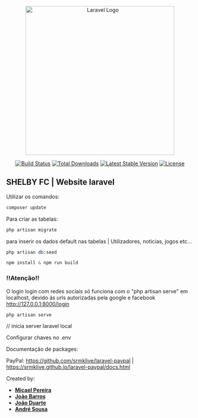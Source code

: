 <p align="center"><a href="https://laravel.com" target="_blank"><img src="https://raw.githubusercontent.com/laravel/art/master/logo-lockup/5%20SVG/2%20CMYK/1%20Full%20Color/laravel-logolockup-cmyk-red.svg" width="400" alt="Laravel Logo"></a></p>

<p align="center">
<a href="https://travis-ci.org/laravel/framework"><img src="https://travis-ci.org/laravel/framework.svg" alt="Build Status"></a>
<a href="https://packagist.org/packages/laravel/framework"><img src="https://img.shields.io/packagist/dt/laravel/framework" alt="Total Downloads"></a>
<a href="https://packagist.org/packages/laravel/framework"><img src="https://img.shields.io/packagist/v/laravel/framework" alt="Latest Stable Version"></a>
<a href="https://packagist.org/packages/laravel/framework"><img src="https://img.shields.io/packagist/l/laravel/framework" alt="License"></a>
</p>


## SHELBY FC | Website laravel

Utilizar os comandos:
```s
composer update
```

Para criar as tabelas:
```s
php artisan migrate
```

para inserir os dados default nas tabelas | Utilizadores, noticias, jogos etc...
```s
php artisan db:seed   
```

```s
npm install & npm run build
```

<h3>!!Atenção!!</h3>
<p>
O login login com redes sociais só funciona com o "php artisan serve" em localhost, devido ás urls autorizadas pela google e facebook
<a href="http://127.0.0.1:8000/login">http://127.0.0.1:8000/login</a>
</p>

```s
php artisan serve
```
// inicia server laravel local

Configurar chaves no .env

Documentação de packages:

PayPal: https://github.com/srmklive/laravel-paypal |
https://srmklive.github.io/laravel-paypal/docs.html


Created by:
- **[Micael Pereira](https://micael.cansados.pt)**
- **[João Barros](https://barros0.github.io/portfolio-site/)**
- **[João Duarte](https://bartz89.github.io/CurriculumVittae/)**
- **[André Sousa](https://www.andresousadev.com/)**
